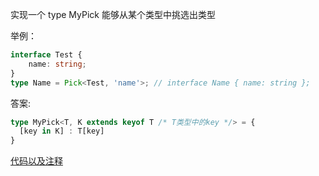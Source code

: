 实现一个 type MyPick 能够从某个类型中挑选出类型

举例：

```ts
interface Test {
    name: string;
}
type Name = Pick<Test, 'name'>; // interface Name { name: string };
```


答案:
```ts
type MyPick<T, K extends keyof T /* T类型中的key */> = {
  [key in K] : T[key]
}
```


[代码以及注释](./4.ts)